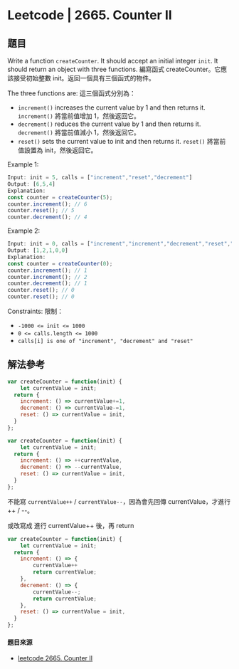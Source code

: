 # Leetcode | 2665. Counter II
## 題目
Write a function `createCounter`. It should accept an initial integer `init`. It should return an object with three functions.
編寫函式 createCounter。它應該接受初始整數 init。返回一個具有三個函式的物件。

The three functions are: 這三個函式分別為：

* `increment()` increases the current value by 1 and then returns it.
`increment()` 將當前值增加 1，然後返回它。
* `decrement()` reduces the current value by 1 and then returns it.
`decrement()` 將當前值減小 1，然後返回它。
* `reset()` sets the current value to init and then returns it.
`reset()` 將當前值設置為 init，然後返回它。


Example 1:
```js
Input: init = 5, calls = ["increment","reset","decrement"]
Output: [6,5,4]
Explanation:
const counter = createCounter(5);
counter.increment(); // 6
counter.reset(); // 5
counter.decrement(); // 4
```

Example 2:
```js
Input: init = 0, calls = ["increment","increment","decrement","reset","reset"]
Output: [1,2,1,0,0]
Explanation:
const counter = createCounter(0);
counter.increment(); // 1
counter.increment(); // 2
counter.decrement(); // 1
counter.reset(); // 0
counter.reset(); // 0
```

Constraints: 限制：

* `-1000 <= init <= 1000`
* `0 <= calls.length <= 1000`
* `calls[i] is one of "increment", "decrement" and "reset"`


## 解法參考
```js
var createCounter = function(init) {
	let currentValue = init;
  return {
  	increment: () => currentValue+=1,
   	decrement: () => currentValue-=1,
   	reset: () => currentValue = init,
  }
};
```
```js
var createCounter = function(init) {
	let currentValue = init;
  return {
  	increment: () => ++currentValue,
   	decrement: () => --currentValue,
   	reset: () => currentValue = init,
  }
};
```

不能寫 `currentValue++` / `currentValue--`，因為會先回傳 currentValue，才進行 ++ / --。

或改寫成 進行 currentValue++ 後，再 return
```js
var createCounter = function(init) {
	let currentValue = init;
  return {
  	increment: () => {
        currentValue++
        return currentValue;
    },
   	decrement: () => {
        currentValue--;
        return currentValue;
    },
   	reset: () => currentValue = init,
  }
};
```

#### 題目來源
* <a href="https://leetcode.com/problems/counter-ii/description/?envType=study-plan-v2&envId=30-days-of-javascript" target="_blank">leetcode 2665. Counter II</a>